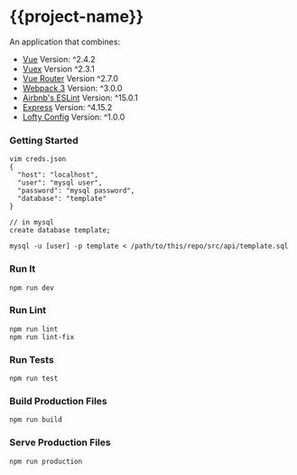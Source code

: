 {{project-name}}
=====================

An application that combines:

* [Vue](https://github.com/vuejs/vue) Version: ^2.4.2
* [Vuex](https://github.com/vuejs/vuex) Version ^2.3.1
* [Vue Router](https://github.com/vuejs/vue-router) Version ^2.7.0
* [Webpack 3](https://github.com/webpack/webpack.js.org) Version: ^3.0.0
* [Airbnb's ESLint](https://github.com/airbnb/javascript) Version: ^15.0.1
* [Express](https://expressjs.com/) Version: ^4.15.2
* [Lofty Config](https://github.com/alexmarmon/lofty-config) Version: ^1.0.0

### Getting Started
```
vim creds.json
{
  "host": "localhost",
  "user": "mysql user",
  "password": "mysql password",
  "database": "template"
}

// in mysql
create database template;

mysql -u [user] -p template < /path/to/this/repo/src/api/template.sql
```

### Run It
```
npm run dev
```

### Run Lint
```
npm run lint
npm run lint-fix
```

### Run Tests
```
npm run test
```

### Build Production Files
```
npm run build
```

### Serve Production Files
```
npm run production
```
